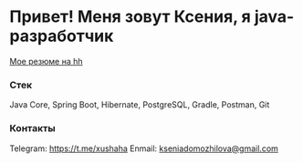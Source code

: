 Привет! Меня зовут Ксения, я java-разработчик
========================

[Мое резюме на hh](https://spb.hh.ru/resume/832284b9ff0bff85c30039ed1f58414e4c5730)

### Стек
Java Core, Spring Boot, Hibernate, PostgreSQL, Gradle, Postman, Git

### Контакты
Telegram: https://t.me/xushaha
Enmail: kseniadomozhilova@gmail.com
